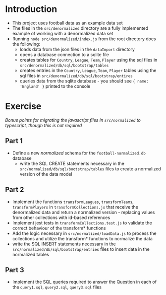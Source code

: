 # Introduction

- This project uses football data as an example data set
- The files in the `src/denormalized` directory are a fully implemented example of working with a denormalized data set
- Running `node src/denormalized/index.js` from the root directory does the following:
  - loads data from the json files in the `dataImport` directory
  - opens a database connection to a sqlite file
  - creates tables for `Country`, `League`, `Team`, `Player` using the sql files in `src/denormalized/db/sql/bootstrap/tables`
  - creates entries in the `Country`, `League`, `Team`, `Player` tables using the sql files in `src/denormalized/db/sql/bootstrap/entires`
  - queries data from the sqlite database - you should see `{ name: 'England' }` printed to the console

# Exercise

_Bonus points for migrating the javascript files in `src/normalized` to typescript, though this is not required_

## Part 1

- Define a new _normalized_ schema for the `football-normalized.db` database
  - write the SQL CREATE statements necessary in the `src/normalized/db/sql/bootstrap/tables` files to create a normalized version of the data model

## Part 2

- Implement the functions `transformLeagues`, `transformTeams`, `transformPlayers` in `transformCollections.js` that receive the denormalized data and return a normalized version - replacing values from other collections with id-based references
- Implement jest tests in `transformCollections.test.js` to validate the correct behaviour of the transform\* functions
- Add the logic necessary in `src/normalized/loadData.js` to process the collections and utilize the transform\* functions to normalize the data
- write the SQL INSERT statements necessary in the `src/normalized/db/sql/bootstrap/entries` files to insert data in the normalized tables

## Part 3

- Implement the SQL queries required to answer the Question in each of the `query1.sql`, `query2.sql`, `query3.sql` files
